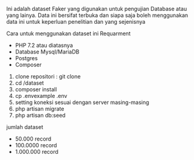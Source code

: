 Ini adalah dataset Faker yang digunakan untuk pengujian Database atau yang lainya.
Data ini bersifat terbuka dan siapa saja boleh menggunakan data ini untuk keperluan penelitian dan yang sejenisnya 

Cara untuk menggunakan dataset ini
Requarment
- PHP 7.2 atau diatasnya
- Database Mysql/MariaDB
- Postgres
- Composer

1. clone repositori : git clone 
2. cd /dataset
3. composer install
4. cp .envexample .env
5. setting koneksi sesuai dengan server masing-masing
6. php artisan migrate
7. php artisan db:seed

jumlah dataset
- 50.000 record
- 100.0000 record 
- 1.000.000 record
